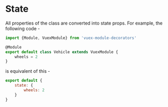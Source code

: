 # State

All properties of the class are converted into state props.
For example, the following code - 
```typescript {5}
import {Module, VuexModule} from 'vuex-module-decorators'

@Module
export default class Vehicle extends VuexModule {
    wheels = 2
}
```

is equivalent of this - 

```js {3}
export default {
    state: {
        wheels: 2
    }
}
```